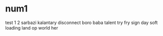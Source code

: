 # num1
test
1
2
sarbazi
kalantary
disconnect
boro baba
talent
try
fry
sign
day
soft
loading
land
op
world
her
